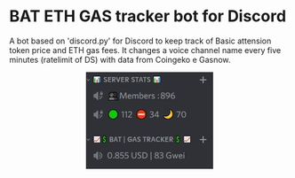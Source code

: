 # BAT ETH GAS tracker bot for Discord
A bot based on 'discord.py' for Discord to keep track of Basic attension token price and ETH gas fees. It changes a voice channel name every five minutes (ratelimit of DS) with data from Coingeko e Gasnow.
<p align="center">
  <img src="bot.jpg" />
</p>

